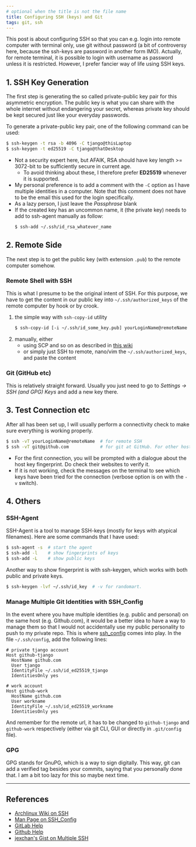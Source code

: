 ```yaml
---
# optional when the title is not the file name
title: Configuring SSH (keys) and Git
tags: git, ssh
---
```


This post is about configuring SSH so that you can e.g. login into remote computer with terminal only, use git without password (a bit of controversy here, because the ssh-keys are password in another form IMO).
Actually, for remote terminal, it is possible to login with username as password unless it is restricted.
However, I prefer fancier way of life using SSH keys.

## 1. SSH Key Generation
The first step is generating the so called private-public key pair for this asymmetric encryption.
The public key is what you can share with the whole internet without endangering your secret,
whereas private key should be kept secured just like your everyday passwords.

To generate a private-public key pair, one of the following command can be used:
```bash
$ ssh-keygen -t rsa -b 4096 -C tjango@thisLaptop
$ ssh-keygen -t ed25519 -C tjango@thatDesktop
```
- Not a security expert here, but AFAIK, RSA should have key length >= 3072-bit to be sufficiently secure in current age.
  - To avoid thinking about these, I therefore prefer **ED25519** whenever it is supported.
- My personal preference is to add a comment with the `-C` option as I have multiple identities in a computer.
  Note that this comment does not have to be the email this used for the login specifically.
- As a lazy person, I just leave the *Passphrase* blank
- If the created key has an uncommon name, it (the private key) needs to add to ssh-agent manually as follow:
  ```bash
  $ ssh-add ~/.ssh/id_rsa_whatever_name
  ```

## 2. Remote Side
The next step is to get the public key (with extension `.pub`) to the remote computer somehow.

### Remote Shell with SSH
This is what I presume to be the original intent of SSH.
For this purpose, we have to get the content in our public key into `~/.ssh/authorized_keys` of the remote computer by hook or by crook.
1. the simple way with `ssh-copy-id` utility
    ```bash
    $ ssh-copy-id [-i ~/.ssh/id_some_key.pub] yourLoginName@remoteName
    ```
2. manually, either
   - using SCP and so on as described in [this wiki][archlinux manual key to remote]
   - or simply just SSH to remote, nano/vim the `~/.ssh/authorized_keys`, and paste the content

### Git (GitHub etc)
This is relatively straight forward. Usually you just need to go to _Settings -> SSH (and GPG) Keys_ and add a new key there.


## 3. Test Connection etc
After all has been set up, I will usually perform a connectivity check to make sure everything is working properly.
```bash
$ ssh -vT yourLoginName@remoteName  # for remote SSH
$ ssh -vT git@github.com            # for git at GitHub. For other host, change accordingly
```
- For the first connection, you will be prompted with a dialogue about the host key fingerprint.
  Do check their websites to verify it.
- If it is not working, check the messages on the terminal to see which keys have been tried for the connection (verbose option is on with the `-v` switch).

## 4. Others
### SSH-Agent
SSH-Agent is a tool to manage SSH-keys (mostly for keys with atypical filenames).
Here are some commands that I have used:
```bash
$ ssh-agent -s  # start the agent
$ ssh-add -l    # show fingerprints of keys
$ ssh-add -L    # show public keys
```
Another way to show fingerprint is with ssh-keygen, which works with both public and private keys.
```bash
$ ssh-keygen -lvf ~/.ssh/id_key  # -v for randomart.
```

### Manage Multiple Git Identities with SSH_Config
In the event where you have multiple identities (e.g. public and personal) on the same host (e.g. Github.com),
it would be a better idea to have a way to manage them so that I would not accidentally use my public personality to push to my private repo.
This is where [ssh_config][man ssh config] comes into play.
In the file `~/.ssh/config`, add the following lines:
```
# private tjango account
Host github-tjango
  HostName github.com
  User tjango
  IdentityFile ~/.ssh/id_ed25519_tjango
  IdentitiesOnly yes

# work account
Host github-work
  HostName github.com
  User workname
  IdentityFile ~/.ssh/id_ed25519_workname
  IdentitiesOnly yes
```
And remember for the remote url, it has to be changed to `github-tjango` and `github-work` respectively (either via git CLI, GUI or directly in `.git/config` file).


### GPG
GPG stands for GnuPG, which is a way to sign digitally.
This way, git can add a verified tag besides your commits, saying that you personally done that.
I am a bit too lazy for this so maybe next time.

---
## References
- [Archlinux Wiki on SSH][archlinux wiki ssh key]
- [Man Page on SSH_Config][man ssh config]
- [GitLab Help][gitlab help]
- [Github Help][github help]
- [jexchan's Gist on Multiple SSH][jexchan multiple SSH]

[GPG signing commit]: https://help.github.com/en/articles/signing-commits
[github help]: https://help.github.com/en/articles/generating-a-new-ssh-key-and-adding-it-to-the-ssh-agent
[gitlab help]: https://docs.gitlab.com/ee/ssh/README.html
[jexchan multiple SSH]: https://gist.github.com/jexchan/2351996
[archlinux manual key to remote]: https://wiki.archlinux.org/index.php/SSH_keys#Manual_method
[archlinux wiki ssh key]: https://wiki.archlinux.org/index.php/SSH_keys
[man ssh config]: https://man7.org/linux/man-pages/man5/ssh_config.5.html
